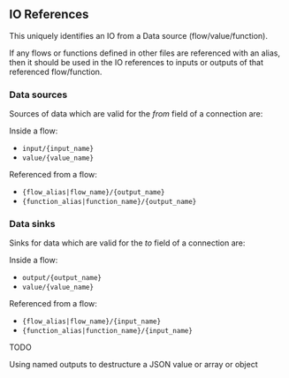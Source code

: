 ## IO References
This uniquely identifies an IO from a Data source (flow/value/function).

If any flows or functions defined in other files are referenced with an alias, then it should be
used in the IO references to inputs or outputs of that referenced flow/function.

### Data sources
Sources of data which are valid for the *from* field of a connection are:

Inside a flow:
- `input/{input_name}`
- `value/{value_name}`

Referenced from a flow:  
- `{flow_alias|flow_name}/{output_name}`
- `{function_alias|function_name}/{output_name}`

### Data sinks
Sinks for data which are valid for the *to* field of a connection are:

Inside a flow:  
- `output/{output_name}`
- `value/{value_name}`

Referenced from a flow:  
- `{flow_alias|flow_name}/{input_name}`
- `{function_alias|function_name}/{input_name}`

TODO 

Using named outputs to destructure a JSON value or array or object